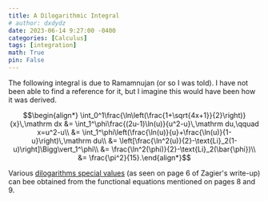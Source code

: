 ```yaml
---
title: A Dilogarithmic Integral
# author: dxdydz
date: 2023-06-14 9:27:00 -0400
categories: [Calculus]
tags: [integration]
math: True
pin: False
---
```


The following integral is due to Ramamnujan (or so I was told). I have not been able to find a reference for it, but I imagine this would have been how it was derived.

$$\begin{align*}    \int_0^1\frac{\ln\left(\frac{1+\sqrt{4x+1}}{2}\right)}{x}\,\mathrm dx &= \int_1^\phi\frac{(2u-1)\ln(u)}{u^2-u}\,\mathrm du,\qquad x=u^2-u\\    &= \int_1^\phi\left(\frac{\ln(u)}{u}+\frac{\ln(u)}{1-u}\right)\,\mathrm du\\    &= \left[\frac{\ln^2(u)}{2}-\text{Li}_2(1-u)\right]\Bigg\vert_1^\phi\\    &= \frac{\ln^2(\phi)}{2}-\text{Li}_2(\bar{\phi})\\    &= \frac{\pi^2}{15}.\end{align*}$$

Various [dilogarithms special values](https://people.mpim-bonn.mpg.de/zagier/files/doi/10.1007/978-3-540-30308-4_1/fulltext.pdf) (as seen on page 6 of Zagier's write-up) can bee obtained from the functional equations mentioned on pages 8 and 9.